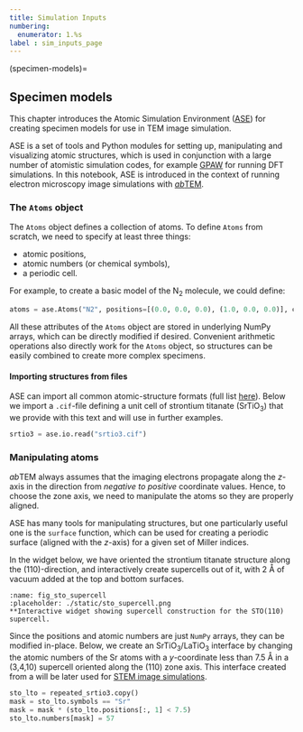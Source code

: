 ```yaml
---
title: Simulation Inputs
numbering:
  enumerator: 1.%s
label : sim_inputs_page
---
```


(specimen-models)=
## Specimen models

This chapter introduces the Atomic Simulation Environment ([ASE](https://wiki.fysik.dtu.dk/ase/)) for creating specimen models for use in TEM image simulation.

ASE is a set of tools and Python modules for setting up, manipulating and visualizing atomic structures, which is used in conjunction with a large number of atomistic simulation codes, for example [GPAW](https://wiki.fysik.dtu.dk/gpaw/) for running DFT simulations. In this notebook, ASE is introduced in the context of running electron microscopy image simulations with [*ab*TEM](https://abtem.github.io/doc/intro.html).

###  The `Atoms` object

The `Atoms` object defines a collection of atoms. To define `Atoms` from scratch, we need to specify at least three things:

* atomic positions,
* atomic numbers (or chemical symbols),
* a periodic cell.

For example, to create a basic model of the N<sub>2</sub> molecule, we could define:

```Python
atoms = ase.Atoms("N2", positions=[(0.0, 0.0, 0.0), (1.0, 0.0, 0.0)], cell=[6, 6, 6])
```

All these attributes of the `Atoms` object are stored in underlying NumPy arrays,   which can be directly modified if desired. Convenient arithmetic operations also directly work for the `Atoms` object, so structures can be easily combined to create more complex specimens.

#### Importing structures from files

ASE can import all common atomic-structure formats (full list [here](https://wiki.fysik.dtu.dk/ase/ase/io/io.html)). Below we import a `.cif`-file defining a unit cell of strontium titanate (SrTiO<sub>3</sub>) that we provide with this text and will use in further examples.

```Python
srtio3 = ase.io.read("srtio3.cif")
```

### Manipulating atoms
*ab*TEM always assumes that the imaging electrons propagate along the $z$-axis in the direction from _negative to positive_ coordinate values. Hence, to choose the zone axis, we need to manipulate the atoms so they are properly aligned.

ASE has many tools for manipulating structures, but one particularly useful one is the `surface` function, which can be used for creating a periodic surface (aligned with the $z$-axis) for a given set of Miller indices.

In the widget below, we have oriented the strontium titanate structure along the (110)-direction, and interactively create supercells out of it, with 2 Å of vacuum added at the top and bottom surfaces.

```{figure} #app:sto_supercell
:name: fig_sto_supercell
:placeholder: ./static/sto_supercell.png
**Interactive widget showing supercell construction for the STO(110) supercell.
```

Since the positions and atomic numbers are just `NumPy` arrays, they can be modified in-place. Below, we create an SrTiO<sub>3</sub>/LaTiO<sub>3</sub> interface by changing the atomic numbers of the Sr atoms with a $y$-coordinate less than $7.5 \ \mathrm{Å}$ in a (3,4,10) supercell oriented along the (110) zone axis. This interface created from a will be later used for [STEM image simulations](#stem-image-simulation).

```python
sto_lto = repeated_srtio3.copy()
mask = sto_lto.symbols == "Sr"
mask = mask * (sto_lto.positions[:, 1] < 7.5)
sto_lto.numbers[mask] = 57
```
